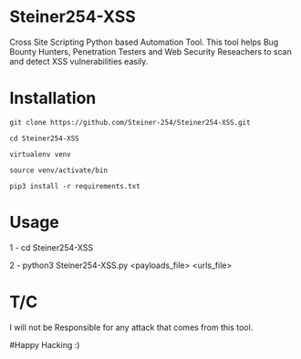 # Steiner254-XSS
Cross Site Scripting Python based Automation Tool. This tool helps Bug Bounty Hunters, Penetration Testers and Web Security Reseachers to scan and detect XSS vulnerabilities easily.

# Installation
```
git clone https://github.com/Steiner-254/Steiner254-XSS.git
```
```
cd Steiner254-XSS
```
```
virtualenv venv
```
```
source venv/activate/bin
```
```
pip3 install -r requirements.txt
```

# Usage
1 - cd Steiner254-XSS

2 - python3 Steiner254-XSS.py <payloads_file> <urls_file>

# T/C
I will not be Responsible for any attack that comes from this tool.

#Happy Hacking :)
